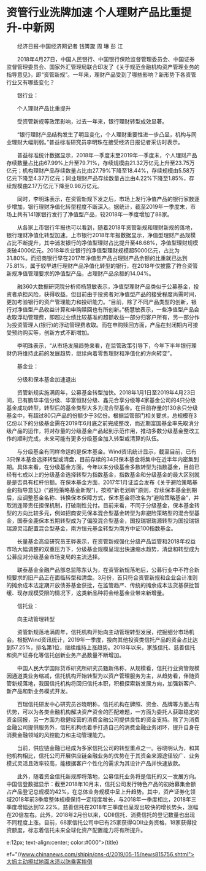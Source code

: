 # 资管行业洗牌加速 个人理财产品比重提升-中新网

　　经济日报·中国经济网记者 钱箐旎 周 琳 彭 江

　　2018年4月27日，中国人民银行、中国银行保险监督管理委员会、中国证券监督管理委员会、国家外汇管理局联合印发了《关于规范金融机构资产管理业务的指导意见》，即“资管新规”。一年来，理财产品受到了哪些影响？新形势下各资管行业又有哪些变化？

　　银行业：

　　个人理财产品比重提升

　　受资管新规等政策影响，过去一年来，银行理财转型成效显著。

　　“银行理财产品结构发生了明显变化，个人理财重要性进一步凸显，机构与同业理财大幅削弱。”普益标准研究员李明珠在接受经济日报记者采访时表示。

　　普益标准统计数据显示，2018年一季度末至2019年一季度末，个人理财产品存续数量占比由67.99%上升至79.71%，存续规模由21.32万亿元上升至23.75万亿元；机构理财产品存续数量占比由27.79%下降至18.44%，存续规模由5.58万亿元下降至4.37万亿元；同业理财产品存续数量占比由4.22%下降至1.85%，存续规模由2.17万亿元下降至0.98万亿元。

　　同时，李明珠表示，在资管新规下发之后，市场上发行净值产品的银行家数逐步增加，银行理财净值化转型程度不断深入。据统计，截至2019年一季度末，市场上共有141家银行发行了净值型产品，较2018年一季度增加了88家。

　　从各家上市银行年报也可以看到，随着2018年资管新规和理财新规的落地，银行理财净值化转型加速。上市银行2018年年报数据显示，净值型理财产品规模占比不断提升，其中浦发银行的净值型理财占比提升至48.68%，净值型理财规模突破4000亿元。2018年农业银行的净值型理财规模超5000亿元，占比为31.80%。而招商银行早在2017年净值型产品占理财产品余额的比重就已达到75.81%，属于较早进行理财产品净值化转型的银行，在2018年仅披露了符合资管新规净值管理要求的净值型产品，占理财产品余额的14.04%。

　　融360大数据研究院分析师杨慧敏表示，净值型理财产品类似于公募基金，投资者承担风险，获得收益。但目前由于投资者对净值型产品的接受程度尚需时间，更加考验银行的资产管理能力和投研能力。“目前，除了不同产品类型的创新，银行对净值型产品收益计算和申购赎回也有所创新。”杨慧敏表示，一些净值型产品会收取浮动管理费，即超过业绩比较基准的超额收益一部分归客户所有，另一部分作为投资管理人(银行)的浮动管理费收取。而在申购赎回方面，产品在封闭期内可接受预约购买等，创新方式不断增加。

　　李明珠表示，“从市场发展趋势来看，在监管政策引导下，今年下半年银行理财仍将维持此前的发展趋势，继续向着零售理财和净值化的方向转变”。

　　基金业：

　　分级和保本基金加速退出

　　资管新规实施满周年，公募基金转型加快。2018年1月1日至2019年4月23日间，已有鹏华丰信分级、华富恒财分级、鑫元合享分级等4家基金公司的4只分级基金成功转型，转型后的基金类型大多为混合型基金。在目前存量的130余只分级基金中，有超过80只产品的份额少于3亿份。根据监管部门相关要求，总规模在3亿份以下的分级基金需在2019年6月底之前完成整改，而近期富国基金率先取消分级产品的运作，将对存量的分级基金产品起到示范作用，推动多数分级基金整改工作的顺利完成，未来可能有更多分级基金加入转型或清算的队伍。

　　与分级基金有同样命运的是保本基金。Wind资讯统计显示，截至目前，已有3只保本基金选择转型或清盘，目前存续的34只保本基金将集中在近半年内密集到期。具体来看，在分级基金方面，今年以来分级基金多数转型为指数基金，目前已经有七成以上的分级基金选择转型为指数基金，指数基金和分级基金的最大区别就是是否具有杠杆份额。在保本基金方面，2017年1月证监会发布《关于避险策略基金的指导意见》(“避险策略基金新规”)，按照“新老划断”原则，存续保本基金到期后，应调整基金名称、转换保本保障方式，保本基金将改名为“避险策略基金”，并取消连带责任担保机制，打破刚性兑付。目前来看，不同于分级基金，保本基金转型的方向比较多元，例如招商安元保本混合型基金转型为非避险策略型的混合型基金，国泰金鹿保本五期转型成为了偏股混合型基金，国投瑞银瑞源转型为国投瑞银瑞源灵活配置混合型基金，南方恒元基金转型为南方中证100指数基金。

　　长量基金高级研究员王骅表示，在资管新规强化分级产品监管和2018年权益市场大幅调整的双重压力下，分级基金规模呈现出快速缩水趋势，清盘和转型成为公募应对分级基金市场变局的主流选择。

　　联泰基金金融产品部总监陈东认为，在资管新规落地后，公募行业中不符合新规要求的旧产品正在面临转型和清盘。3月份，首只符合资管新规和企业会计准则的摊余成本法定期开放债券基金获批，在监管趋严、传统的摊余成本法货基获批暂缓、现存规模受限的情况下，这类新品种将会给基金业带来新增量。

　　信托业：

　　向主动管理转型

　　资管新规落地满周年，信托机构开始向主动管理转型发展，挖掘细分市场机会。根据Wind资讯统计，2019年一季度，投向其他投资类信托产品的资金占比达到57.25%，排名第1位，继续维持上涨趋势。2018年以来，家族信托、慈善信托和资产证券化等信托创新业务产品数量不断增加。

　　中国人民大学国际货币研究所研究员甄新伟称，从规模看，信托行业资管规模因通道类业务缩减，信托机构开始转型为以资产管理服务为主，从趋势看，伴随资管新规落地，我国信托机构将回归信托本职，积极探索新发展方向，加强新客户、新产品和新业务模式开发。

　　百瑞信托研发中心研究员谷晓明称，信托机构在牌照、资金、品牌等方面占有优势，可以为各类金融机构解决资产资金的匹配难题，一方面为委托人获取稳定的资金回报，另一方面为稳健经营的消费金融公司提供良性的资金支持。除了为消费金融公司提供服务外，信托机构也着手打造自己的消费金融业务闭环，提升自身在消费金融领域的风控能力和主动管理能力。

　　当前，供应链金融已经成为多家信托公司的转型重点之一。谷晓明认为，和其他机构相比，信托公司开展供应链金融业务的优势在于其资金来源途径较广、业务模式灵活且效率较高，能根据客户个性化的需求为其设计产品并快速放款。

　　此外，随着资金信托新规即将落地，公募信托业务将是信托的又一发展方向。中国信登数据显示：截至2018年10月末，信托公司发行特色产品的初始募集金额占产品登记总规模的42%，在总体业务规模中呈上升趋势。其中，资产证券化领域2018年前3季度整体规模保持一定程度增长，与2018年一季度相比，2018年三季度增幅达到12.22%。慈善信托在2018年三季度也呈现出较快的增长势头，涨幅在20倍左右。此外，2018年2月份以来，QDII信托、消费信托的登记数量也出现不同程度上涨。目前，68家信托公司中已有25家获得QDII业务资格，18家获得投资额度，标志着信托未来全球化资产配置能力将有所提升。

e:12px; text-align:center; color:#000">{title}

ef="//www.chinanews.com/shipin/cns-d/2019/05-15/news815756.shtml">大妈主动擦拭地面水渍以防乘客摔倒

